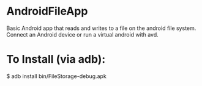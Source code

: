 # AndroidFileApp
Basic Android app that reads and writes to a file on the android file system.
Connect an Android device or run a virtual android with avd.

# To Install (via adb):
  $ adb install bin/FileStorage-debug.apk
